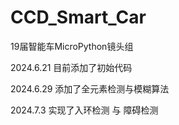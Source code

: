 # CCD_Smart_Car
19届智能车MicroPython镜头组

2024.6.21 目前添加了初始代码

2024.6.29 添加了全元素检测与模糊算法

2024.7.3 实现了入环检测 与 障碍检测
